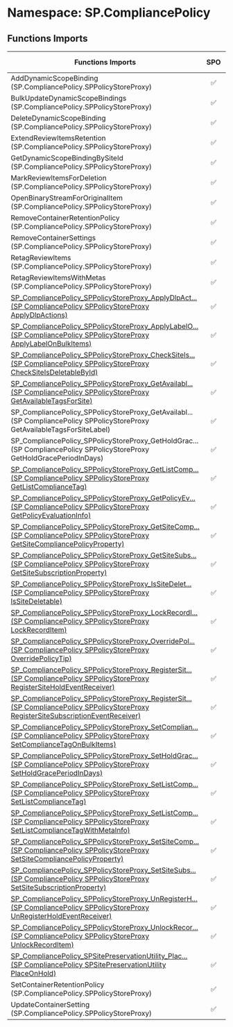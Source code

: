 # Namespace: SP.CompliancePolicy

## Functions Imports

Functions Imports | SPO | SP 2019 | SP 2016 | SP 2013
----------|:---:|:-------:|:-------:|:-------:
AddDynamicScopeBinding (SP.CompliancePolicy.SPPolicyStoreProxy) | ✅ | ❌ | ❌ | ❌
BulkUpdateDynamicScopeBindings (SP.CompliancePolicy.SPPolicyStoreProxy) | ✅ | ❌ | ❌ | ❌
DeleteDynamicScopeBinding (SP.CompliancePolicy.SPPolicyStoreProxy) | ✅ | ❌ | ❌ | ❌
ExtendReviewItemsRetention (SP.CompliancePolicy.SPPolicyStoreProxy) | ✅ | ❌ | ❌ | ❌
GetDynamicScopeBindingBySiteId (SP.CompliancePolicy.SPPolicyStoreProxy) | ✅ | ❌ | ❌ | ❌
MarkReviewItemsForDeletion (SP.CompliancePolicy.SPPolicyStoreProxy) | ✅ | ❌ | ❌ | ❌
OpenBinaryStreamForOriginalItem (SP.CompliancePolicy.SPPolicyStoreProxy) | ✅ | ❌ | ❌ | ❌
RemoveContainerRetentionPolicy (SP.CompliancePolicy.SPPolicyStoreProxy) | ✅ | ❌ | ❌ | ❌
RemoveContainerSettings (SP.CompliancePolicy.SPPolicyStoreProxy) | ✅ | ❌ | ❌ | ❌
RetagReviewItems (SP.CompliancePolicy.SPPolicyStoreProxy) | ✅ | ❌ | ❌ | ❌
RetagReviewItemsWithMetas (SP.CompliancePolicy.SPPolicyStoreProxy) | ✅ | ❌ | ❌ | ❌
[<span title="SP_CompliancePolicy_SPPolicyStoreProxy_ApplyDlpActions">SP_CompliancePolicy_SPPolicyStoreProxy_ApplyDlpAct...</span> (SP CompliancePolicy SPPolicyStoreProxy ApplyDlpActions)](./Functions/SP_CompliancePolicy_SPPolicyStoreProxy_ApplyDlpActions.md) | ✅ | ❌ | ❌ | ❌
[<span title="SP_CompliancePolicy_SPPolicyStoreProxy_ApplyLabelOnBulkItems">SP_CompliancePolicy_SPPolicyStoreProxy_ApplyLabelO...</span> (SP CompliancePolicy SPPolicyStoreProxy ApplyLabelOnBulkItems)](./Functions/SP_CompliancePolicy_SPPolicyStoreProxy_ApplyLabelOnBulkItems.md) | ✅ | ❌ | ❌ | ❌
[<span title="SP_CompliancePolicy_SPPolicyStoreProxy_CheckSiteIsDeletableById">SP_CompliancePolicy_SPPolicyStoreProxy_CheckSiteIs...</span> (SP CompliancePolicy SPPolicyStoreProxy CheckSiteIsDeletableById)](./Functions/SP_CompliancePolicy_SPPolicyStoreProxy_CheckSiteIsDeletableById.md) | ✅ | ❌ | ❌ | ❌
[<span title="SP_CompliancePolicy_SPPolicyStoreProxy_GetAvailableTagsForSite">SP_CompliancePolicy_SPPolicyStoreProxy_GetAvailabl...</span> (SP CompliancePolicy SPPolicyStoreProxy GetAvailableTagsForSite)](./Functions/SP_CompliancePolicy_SPPolicyStoreProxy_GetAvailableTagsForSite.md) | ✅ | ❌ | ❌ | ❌
<span title="SP_CompliancePolicy_SPPolicyStoreProxy_GetAvailableTagsForSiteLabel">SP_CompliancePolicy_SPPolicyStoreProxy_GetAvailabl...</span> (SP CompliancePolicy SPPolicyStoreProxy GetAvailableTagsForSiteLabel) | ✅ | ❌ | ❌ | ❌
<span title="SP_CompliancePolicy_SPPolicyStoreProxy_GetHoldGracePeriodInDays">SP_CompliancePolicy_SPPolicyStoreProxy_GetHoldGrac...</span> (SP CompliancePolicy SPPolicyStoreProxy GetHoldGracePeriodInDays) | ✅ | ❌ | ❌ | ❌
[<span title="SP_CompliancePolicy_SPPolicyStoreProxy_GetListComplianceTag">SP_CompliancePolicy_SPPolicyStoreProxy_GetListComp...</span> (SP CompliancePolicy SPPolicyStoreProxy GetListComplianceTag)](./Functions/SP_CompliancePolicy_SPPolicyStoreProxy_GetListComplianceTag.md) | ✅ | ❌ | ❌ | ❌
[<span title="SP_CompliancePolicy_SPPolicyStoreProxy_GetPolicyEvaluationInfo">SP_CompliancePolicy_SPPolicyStoreProxy_GetPolicyEv...</span> (SP CompliancePolicy SPPolicyStoreProxy GetPolicyEvaluationInfo)](./Functions/SP_CompliancePolicy_SPPolicyStoreProxy_GetPolicyEvaluationInfo.md) | ✅ | ❌ | ❌ | ❌
[<span title="SP_CompliancePolicy_SPPolicyStoreProxy_GetSiteCompliancePolicyProperty">SP_CompliancePolicy_SPPolicyStoreProxy_GetSiteComp...</span> (SP CompliancePolicy SPPolicyStoreProxy GetSiteCompliancePolicyProperty)](./Functions/SP_CompliancePolicy_SPPolicyStoreProxy_GetSiteCompliancePolicyProperty.md) | ✅ | ❌ | ❌ | ❌
[<span title="SP_CompliancePolicy_SPPolicyStoreProxy_GetSiteSubscriptionProperty">SP_CompliancePolicy_SPPolicyStoreProxy_GetSiteSubs...</span> (SP CompliancePolicy SPPolicyStoreProxy GetSiteSubscriptionProperty)](./Functions/SP_CompliancePolicy_SPPolicyStoreProxy_GetSiteSubscriptionProperty.md) | ✅ | ❌ | ❌ | ❌
[<span title="SP_CompliancePolicy_SPPolicyStoreProxy_IsSiteDeletable">SP_CompliancePolicy_SPPolicyStoreProxy_IsSiteDelet...</span> (SP CompliancePolicy SPPolicyStoreProxy IsSiteDeletable)](./Functions/SP_CompliancePolicy_SPPolicyStoreProxy_IsSiteDeletable.md) | ✅ | ❌ | ❌ | ❌
[<span title="SP_CompliancePolicy_SPPolicyStoreProxy_LockRecordItem">SP_CompliancePolicy_SPPolicyStoreProxy_LockRecordI...</span> (SP CompliancePolicy SPPolicyStoreProxy LockRecordItem)](./Functions/SP_CompliancePolicy_SPPolicyStoreProxy_LockRecordItem.md) | ✅ | ❌ | ❌ | ❌
[<span title="SP_CompliancePolicy_SPPolicyStoreProxy_OverridePolicyTip">SP_CompliancePolicy_SPPolicyStoreProxy_OverridePol...</span> (SP CompliancePolicy SPPolicyStoreProxy OverridePolicyTip)](./Functions/SP_CompliancePolicy_SPPolicyStoreProxy_OverridePolicyTip.md) | ✅ | ❌ | ❌ | ❌
[<span title="SP_CompliancePolicy_SPPolicyStoreProxy_RegisterSiteHoldEventReceiver">SP_CompliancePolicy_SPPolicyStoreProxy_RegisterSit...</span> (SP CompliancePolicy SPPolicyStoreProxy RegisterSiteHoldEventReceiver)](./Functions/SP_CompliancePolicy_SPPolicyStoreProxy_RegisterSiteHoldEventReceiver.md) | ✅ | ❌ | ❌ | ❌
[<span title="SP_CompliancePolicy_SPPolicyStoreProxy_RegisterSiteSubscriptionEventReceiver">SP_CompliancePolicy_SPPolicyStoreProxy_RegisterSit...</span> (SP CompliancePolicy SPPolicyStoreProxy RegisterSiteSubscriptionEventReceiver)](./Functions/SP_CompliancePolicy_SPPolicyStoreProxy_RegisterSiteSubscriptionEventReceiver.md) | ✅ | ❌ | ❌ | ❌
[<span title="SP_CompliancePolicy_SPPolicyStoreProxy_SetComplianceTagOnBulkItems">SP_CompliancePolicy_SPPolicyStoreProxy_SetComplian...</span> (SP CompliancePolicy SPPolicyStoreProxy SetComplianceTagOnBulkItems)](./Functions/SP_CompliancePolicy_SPPolicyStoreProxy_SetComplianceTagOnBulkItems.md) | ✅ | ❌ | ❌ | ❌
[<span title="SP_CompliancePolicy_SPPolicyStoreProxy_SetHoldGracePeriodInDays">SP_CompliancePolicy_SPPolicyStoreProxy_SetHoldGrac...</span> (SP CompliancePolicy SPPolicyStoreProxy SetHoldGracePeriodInDays)](./Functions/SP_CompliancePolicy_SPPolicyStoreProxy_SetHoldGracePeriodInDays.md) | ✅ | ❌ | ❌ | ❌
[<span title="SP_CompliancePolicy_SPPolicyStoreProxy_SetListComplianceTag">SP_CompliancePolicy_SPPolicyStoreProxy_SetListComp...</span> (SP CompliancePolicy SPPolicyStoreProxy SetListComplianceTag)](./Functions/SP_CompliancePolicy_SPPolicyStoreProxy_SetListComplianceTag.md) | ✅ | ❌ | ❌ | ❌
[<span title="SP_CompliancePolicy_SPPolicyStoreProxy_SetListComplianceTagWithMetaInfo">SP_CompliancePolicy_SPPolicyStoreProxy_SetListComp...</span> (SP CompliancePolicy SPPolicyStoreProxy SetListComplianceTagWithMetaInfo)](./Functions/SP_CompliancePolicy_SPPolicyStoreProxy_SetListComplianceTagWithMetaInfo.md) | ✅ | ❌ | ❌ | ❌
[<span title="SP_CompliancePolicy_SPPolicyStoreProxy_SetSiteCompliancePolicyProperty">SP_CompliancePolicy_SPPolicyStoreProxy_SetSiteComp...</span> (SP CompliancePolicy SPPolicyStoreProxy SetSiteCompliancePolicyProperty)](./Functions/SP_CompliancePolicy_SPPolicyStoreProxy_SetSiteCompliancePolicyProperty.md) | ✅ | ❌ | ❌ | ❌
[<span title="SP_CompliancePolicy_SPPolicyStoreProxy_SetSiteSubscriptionProperty">SP_CompliancePolicy_SPPolicyStoreProxy_SetSiteSubs...</span> (SP CompliancePolicy SPPolicyStoreProxy SetSiteSubscriptionProperty)](./Functions/SP_CompliancePolicy_SPPolicyStoreProxy_SetSiteSubscriptionProperty.md) | ✅ | ❌ | ❌ | ❌
[<span title="SP_CompliancePolicy_SPPolicyStoreProxy_UnRegisterHoldEventReceiver">SP_CompliancePolicy_SPPolicyStoreProxy_UnRegisterH...</span> (SP CompliancePolicy SPPolicyStoreProxy UnRegisterHoldEventReceiver)](./Functions/SP_CompliancePolicy_SPPolicyStoreProxy_UnRegisterHoldEventReceiver.md) | ✅ | ❌ | ❌ | ❌
[<span title="SP_CompliancePolicy_SPPolicyStoreProxy_UnlockRecordItem">SP_CompliancePolicy_SPPolicyStoreProxy_UnlockRecor...</span> (SP CompliancePolicy SPPolicyStoreProxy UnlockRecordItem)](./Functions/SP_CompliancePolicy_SPPolicyStoreProxy_UnlockRecordItem.md) | ✅ | ❌ | ❌ | ❌
[<span title="SP_CompliancePolicy_SPSitePreservationUtility_PlaceOnHold">SP_CompliancePolicy_SPSitePreservationUtility_Plac...</span> (SP CompliancePolicy SPSitePreservationUtility PlaceOnHold)](./Functions/SP_CompliancePolicy_SPSitePreservationUtility_PlaceOnHold.md) | ✅ | ❌ | ❌ | ❌
SetContainerRetentionPolicy (SP.CompliancePolicy.SPPolicyStoreProxy) | ✅ | ❌ | ❌ | ❌
UpdateContainerSetting (SP.CompliancePolicy.SPPolicyStoreProxy) | ✅ | ❌ | ❌ | ❌